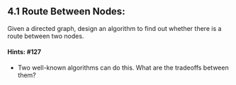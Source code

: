 ## 4.1 Route Between Nodes: 
Given a directed graph, design an algorithm to find out whether there is a route between two nodes.

#### Hints: #127
- Two well-known algorithms can do this. What are the tradeoffs between them?